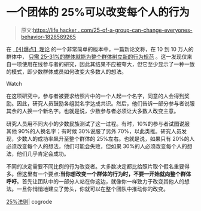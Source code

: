 # 一个团体的 25%可以改变每个人的行为

> 原文:[https://life hacker . com/25-of-a-group-can-change-everyones-behavior-1828589265](https://lifehacker.com/25-of-a-group-can-change-everyones-behavior-1828589265)

在 [【引爆点】理论](https://www.newyorker.com/magazine/1996/06/03/the-tipping-point) 的一个非常简单的版本中，一篇新论文称，在 10 到 10 万人的群体中， [只需 25-31%的群体就能为整个群体树立新的行为规范](http://coglode.com/gem/the-25-percent-rule) 。这一发现仅来自一项使用在线参与者的研究，因此其结果不应被夸大，但它至少显示了一种一致的模式，即少数群体成员如何改变大多数人的想法。

Watch

在这项研究中，参与者被要求给照片中的一个人起一个名字，同意的人会得到奖励。因此，研究人员鼓励各组就名字达成共识。然后，他们告诉一部分参与者说服其余的人换一个新名字。也就是说，少数参与者必须让大多数人改变主意。

研究人员用不同大小的少数民族测试了这一过程。有时，10%的参与者试图说服其他 90%的人换名字；有时候 30%说服了另外 70%，以此类推。研究人员发现，少数人的成功率飙升至整个群体的 25%左右。也就是说，如果只有 20%的人必须改变每个人的想法，他们可能会失败，但如果 30%的人必须改变每个人的想法，他们几乎肯定会成功。

不同的决定需要不同比例的行为改变者。大多数决定都比给照片取个假名重要得多。但这里有一个要点:**当你想改变一个群体的行为时，不要一开始就向整个群体呼吁**。首先让团队中的一部分人站在你这边，就像你一样致力于改变其他人的想法。一旦你悄悄地建立了势头，你就可以在整个团队中推动你的改变。

[25%法则](http://coglode.com/gem/the-25-percent-rule)| cogrode
